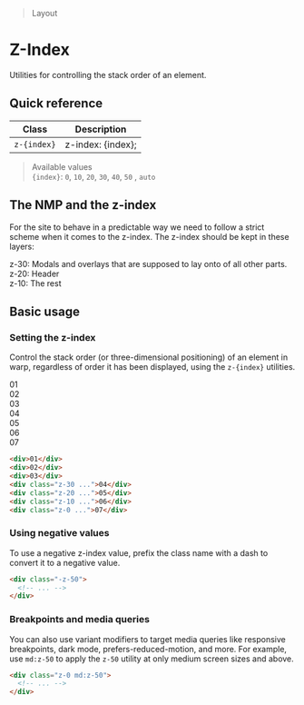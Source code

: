 > Layout

# Z-Index
Utilities for controlling the stack order of an element.

## Quick reference

| Class       | Description           |
| ----------- | --------------------- |
| `z-{index}` | z-index: {index};     |

> Available values <br />
> `{index}`: `0`, `10`, `20`, `30`, `40`, `50` , `auto` 

## The NMP and the z-index 
For the site to behave in a predictable way we need to follow a strict scheme when it comes to the z-index. The z-index should be kept in these layers:

z-30: Modals and overlays that are supposed to lay onto of all other parts.<br />
z-20: Header<br />
z-10: The rest<br />

<!--
#TODO: Z-index should probably be kept to a bare minimum. Everything has a defined place within the 3 values used today in the FINN platform. Suggest we just support 0, 10, 20, 30, and Auto unless theres a reason to support more.  We might want to make these 3 into semantic z-index classes and maybe have some freerange z-indexes z-0 to z-9 including negatives, these would never interfer with the important ones mentioned above no matter if used in the same stacking-context (which is unlikely anyways)    
-->
## Basic usage
### Setting the z-index

Control the stack order (or three-dimensional positioning) of an element in warp, regardless of order it has been displayed, using the `z-{index}` utilities.

<container>
  <div class="flex justify-center -space-x-24 font-mono text-white text-sm font-bold">
    <div class="w-80 h-80 rounded-full flex items-center justify-center bg-pink-500 z-0 border">01</div>
    <div class="w-80 h-80 rounded-full flex items-center justify-center bg-fuchsia-500 z-10 border">02</div>
    <div class="w-80 h-80 rounded-full flex items-center justify-center bg-purple-500 z-20 border">03</div>   
    <div class="w-80 h-80 rounded-full flex items-center justify-center bg-violet-500 z-30 border">04</div>
    <div class="w-80 h-80 rounded-full flex items-center justify-center bg-indigo-500 z-20 border">05</div>
    <div class="w-80 h-80 rounded-full flex items-center justify-center bg-blue-500 z-10 border">06</div>
    <div class="w-80 h-80 rounded-full flex items-center justify-center bg-cyan-500 z-0 border">07</div>
  </div>
</container>

```html
<div>01</div>
<div>02</div>
<div>03</div>
<div class="z-30 ...">04</div>
<div class="z-20 ...">05</div>
<div class="z-10 ...">06</div>
<div class="z-0 ...">07</div>
```

### Using negative values
To use a negative z-index value, prefix the class name with a dash to convert it to a negative value.

```html
<div class="-z-50">
  <!-- ... -->
</div>
```

### Breakpoints and media queries
You can also use variant modifiers to target media queries like responsive breakpoints, dark mode, prefers-reduced-motion, and more. For example, use `md:z-50` to apply the `z-50` utility at only medium screen sizes and above.

```html
<div class="z-0 md:z-50">
  <!-- ... -->
</div>
```